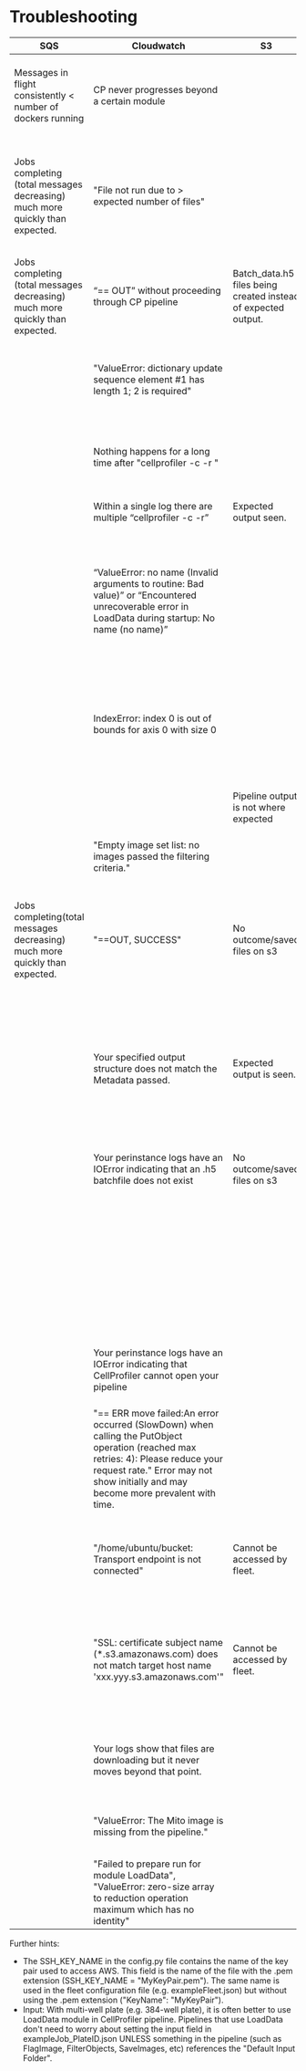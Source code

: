 # Troubleshooting

| SQS  | Cloudwatch | S3 | EC2/ECS | Problem | Solution |
|---|---|---|---|---|---|
|  Messages in flight consistently < number of dockers running |   CP never progresses beyond a certain module|   |   | CP is stalling indefinitely on a step without throwing an error. This means there is a bug in CP.  | The module that is stalling is the one after the last module that got logged. Check the Issues in the CP Github repo for reports of problems with a certain module. If you don’t see a report, make one. Use different settings within the module to avoid the bug or use a different version of DCP with the bug fixed.  |
| Jobs completing (total messages decreasing) much more quickly than expected.  |  "File not run due to > expected number of files"|   |   |  CHECK_IF_DONE_BOOL is being triggered because the output folder for your job already has >= EXPECTED_NUMBER_OF_FILES. |  If you want to overwrite previous runs, in your config, change CHECK_IF_DONE_BOOL to TRUE. If using the CHECK_IF_DONE_BOOL option to avoid reprocessing old jobs, make sure to account for any files that may already exist in the output folder. i.e. if your pipeline creates 5 files, but there are already 6 files in your output folder, make sure to set the EXPECTED_NUMBER_FILES to 11 (6+5), not 5.|
| Jobs completing (total messages decreasing) much more quickly than expected.  |  “== OUT” without proceeding through CP pipeline | Batch_data.h5 files being created instead of expected output.  |   |  Your pipeline has the CreateBatchFiles module included. | Uncheck the CreateBatchFiles module in your pipeline. |
|   | "ValueError: dictionary update sequence element #1 has length 1; 2 is required"  |   |   |  The syntax in the groups section of your job file is incorrect. |  If you are grouping based on multiple variables, make sure there are no spaces between them in your listing in your job file. e.g. "Metadata_Plate=Plate1,Metadata_Well=A01" is correct, "Metadata_Plate=Plate1, Metadata_Well=A01" is incorrect. |
|   |  Nothing happens for a long time after "cellprofiler -c -r "|   |   | 1) Your input directory is set to a folder with a large number of files and CP is trying to read the whole directory before running. 2) You are loading very large images.  |  1) In your job file, change the input to a smaller folder. 2) Consider downscaling your images before running them in CP. Or just be more patient.|
|   |  Within a single log there are multiple “cellprofiler -c -r”  |  Expected output seen. |   | A single job is being processed multiple times.  |  SQS_MESSAGE_VISIBILITY is set too short. See [SQS_Queue_information](SQS_QUEUE_information.md) for more information. |
|   | “ValueError: no name (Invalid arguments to routine: Bad value)” or “Encountered unrecoverable error in LoadData during startup: No name (no name)”  |   |   | There is a problem with your LoadData.csv. This is usually seen when CSVs are created with a script; accidentally having an extra comma somewhere (looks like ",,") will be invisible in Excel but generate the CP error. If you made your CSVs with pandas to_csv option, you must pass index=False or you will get this error.  |  Find the “,,” in your CSV and remove it. If you made your CSVs with pandas dataframe’s to_csv function, check to make sure you used the index=False parameter. |
|   |  IndexError: index 0 is out of bounds for axis 0 with size 0|   |   | 1) Metadata values of 0 OR that have leading zeros (ie Metadata_Site=04, rather than Metadata_Site=4) are not handled well by CP. 2) The submitted jobs don’t make sense to CP. 3) DCP is looking for your images in the wrong location. | 1) Change your LoadData.csv so that there are no Metadata values of 0 or with 0 padding. 2) Change your job file so that your jobs match your pipeline’s expected input. 3) If using LoadData, make sure the file paths are correct in your LoadData.csv and the "Base image location" is set correctly in the LoadData module. If using BatchFiles, make sure your BatchFile paths are correct. |
|   |   |  Pipeline output is not where expected |   |  1) There is a mistake in your ExportToSpreadsheet in your pipeline. 2) There is a mistake in your job file.  |  1) Check that your Output File Location is as expected. Default Output Folder is typical. Default Output Folder sub-folder can cause outputs to be nested in an unusual manner. 2) Check the output path in your job file. |
|   |  "Empty image set list: no images passed the filtering criteria." |   |   |DCP doesn’t know how to load your image set.|  If you are using a .cppipe and LoadData.csv,  make sure that your pipeline includes the LoadData module. |
|  Jobs completing(total messages decreasing)  much more quickly than expected. |"==OUT, SUCCESS"| No outcome/saved files on s3 |   |  There is a mismatch in your metadata somewhere. |Check the Metadata_ columns in your LoadData.csv for typos or a mismatch with your jobs file. The most common sources of mismatch are case and zero padding (e.g. A01 vs a01 vs A1). Check for these mismatches and edit the job file accordingly. If you use pe2loaddata to create your csvs and the plate was imaged multiple times, pay particular attention to the Metadata_Plate column as numbering reflecting this will be automatically passed into the Load_data.csv |
|   | Your specified output structure does not match the Metadata passed.  |Expected output is seen.|   | This is not necessarily an error. If the input grouping is different than the output grouping (e.g. jobs are run by Plate-Well-Site but are all output to a single Plate folder) then this will print in the Cloudwatch log that matches the input structure but actual job progress will print in the Cloudwatch log that matches the output structure.  |   |
|   | Your perinstance logs have an IOError indicating that an .h5 batchfile does not exist  | No outcome/saved files on s3  |   |  No batchfiles exist for your project. | Either you need to create the batch files and make sure that they are in the appropriate directory OR re-start and use MakeAnalysisJobs() instead of MakeAnalysisJobs(mode=‘batch’) in run_batch_general.py  |
|   |   |   | Machines made in EC2 and dockers are made in ECS but the dockers are not placed on the machines  |  1) There is a mismatch in your DCP config file. OR 2) You haven't set up permissions correctly. |  1) Confirm that the MEMORY matches the MACHINE_TYPE  set in your config. Confirm that there are no typos in your DOCKERHUB_TAG set in your config. 2) Check that you have set up permissons correctly for the user or role that you have set in your config under AWS_PROFILE. Confirm that your `ecsInstanceRole` is able to access the S3 bucket where your `ecsconfigs` have been uploaded. |
|   | Your perinstance logs have an IOError indicating that CellProfiler cannot open your pipeline  |   |   | You have a corrupted pipeline.  | Check if you can open your pipeline locally. It may have been corrupted on upload or it may have an error within the pipeline itself.  |
|   |"== ERR move failed:An error occurred (SlowDown) when calling the PutObject operation (reached max retries: 4): Please reduce your request rate." Error may not show initially and may become more prevalent with time. |   |   | Too many jobs are finishing too quickly creating a backlog of jobs waiting to upload to S3. | You can 1) check out fewer machines at a time, 2) check out smaller machines and run fewer copies of DCP at the same time, or 3) group jobs in larger groupings (e.g. by Plate instead of Well or Site). If this happens because you have many jobs finishing at the same time (but not finishing very rapidly such that it's not creating an increasing backlog) you can increase SECONDS_TO_START in config.py so there is more separation between jobs finishing.|
|   | "/home/ubuntu/bucket: Transport endpoint is not connected" | Cannot be accessed by fleet. |   | S3FS has stochastically dropped/failed to connect. | Perform your run without using S3FS by setting DOWNLOAD_FILES = TRUE in your config.py. Note that, depending upon your job and machine setup,  you may need to increase the size of your EBS volume to account for the files being downloaded. |
|   | "SSL: certificate subject name (*.s3.amazonaws.com) does not match target host name 'xxx.yyy.s3.amazonaws.com'" | Cannot be accessed by fleet. |   | S3FS fails to mount if your bucket name has a dot (.) in it. | You can bypass S3FS usage by setting DOWNLOAD_FILES = TRUE in your config.py. Note that, depending upon your job and machine setup,  you may need to increase the size of your EBS volume to account for the files being downloaded. Alternatively, you can make your own DCP Docker and edit run-worker.sh to `use_path_request_style`. If your region is not us-east-1 you also need to specify `endpoint`. See S3FS documentation for more information. |
|   | Your logs show that files are downloading but it never moves beyond that point. |  |  | If you have set DOWNLOAD_FILES = TRUE in your config, then your files are failing to completely download because you are running out of space and it is failing silently. | Place larger volumes on your instances by increasing EBS_VOL_SIZE in your config.py |
|   | "ValueError: The Mito image is missing from the pipeline." |  |  | The CellProfiler pipeline is referencing a channel (in this example, "Mito") that is not being loaded in the pipeline. | Check that your load_data csv contains the FileNames and PathNames for all your images. This can sometimes happen when the load_data csv is being automatically generated or edited as part of a workflow. |
|   | "Failed to prepare run for module LoadData", "ValueError: zero-size array to reduction operation maximum which has no identity" |  |  | CellProfiler cannot read any information from your load_data.csv. | Check that your load_data.csv contains data beyond the header. This can sometimes happen when the load_data csv is being automatically generated or edited as part of a workflow. |

Further hints:
- The SSH_KEY_NAME in the config.py file contains the name of the key pair used to access AWS.
This field is the name of the file with the .pem extension (SSH_KEY_NAME = "MyKeyPair.pem").
The same name is used in the fleet configuration file (e.g. exampleFleet.json) but without using the .pem extension ("KeyName": "MyKeyPair").
- Input: With multi-well plate (e.g. 384-well plate), it is often better to use LoadData module in CellProfiler pipeline.
Pipelines that use LoadData don't need to worry about setting the input field in exampleJob_PlateID.json UNLESS something in the pipeline (such as FlagImage, FilterObjects, SaveImages, etc) references the "Default Input Folder".
